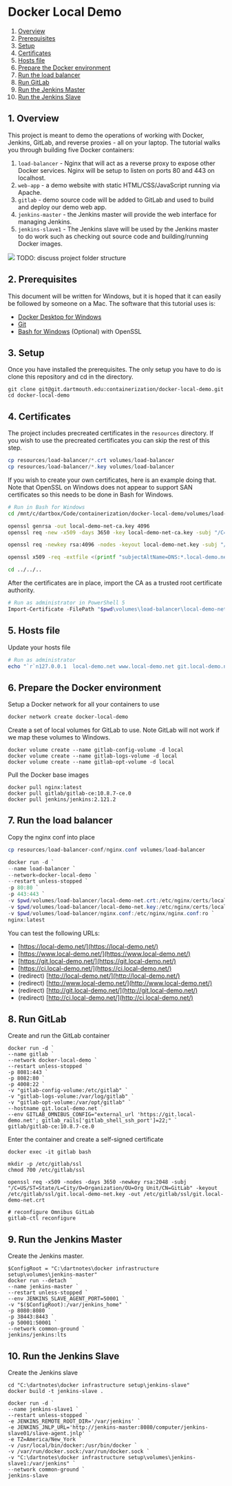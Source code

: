 
# Docker Local Demo

1. [Overview](#1-overview)
1. [Prerequisites](#2-prerequisites)
1. [Setup](#3-setup)
1. [Certificates](#4-certificates)
1. [Hosts file](#5-hosts-file)
1. [Prepare the Docker environment](#6-prepare-the-docker-environment)
1. [Run the load balancer](#7-run-the-load-balancer)
1. [Run GitLab](#8-run-gitlab)
1. [Run the Jenkins Master](#9-run-the-jenkins-master)
1. [Run the Jenkins Slave](#10-run-the-jenkins-slave)


## 1. Overview

This project is meant to demo the operations of working with Docker, Jenkins, GitLab, and reverse proxies - all on your laptop. The tutorial walks you through building five Docker containers:
1. `load-balancer` - Nginx that will act as a reverse proxy to expose other Docker services. Nginx will be setup to listen on ports 80 and 443 on localhost.
1. `web-app` - a demo website with static HTML/CSS/JavaScript running via Apache.
1. `gitlab` - demo source code will be added to GitLab and used to build and deploy our demo web app.
1. `jenkins-master` - the Jenkins master will provide the web interface for managing Jenkins.
1. `jenkins-slave1` - The Jenkins slave will be used by the Jenkins master to do work such as checking out source code and building/running Docker images.

![](resources/docs/diagram.png)
TODO: discuss project folder structure


## 2. Prerequisites

This document will be written for Windows, but it is hoped that it can easily be followed by someone on a Mac. The software that this tutorial uses is:
 - [Docker Desktop for Windows](https://store.docker.com/editions/community/docker-ce-desktop-windows)
 - [Git](https://git-scm.com/downloads)
 - [Bash for Windows](https://docs.microsoft.com/en-us/windows/wsl/install-win10) (Optional) with OpenSSL


## 3. Setup

Once you have installed the prerequisites. The only setup you have to do is clone this repository and cd in the directory.

```
git clone git@git.dartmouth.edu:containerization/docker-local-demo.git
cd docker-local-demo
```

## 4. Certificates

The project includes precreated certificates in the `resources` directory. If you wish to use the precreated certificates you can skip the rest of this step.

```powershell
cp resources/load-balancer/*.crt volumes/load-balancer
cp resources/load-balancer/*.key volumes/load-balancer
```

If you wish to create your own certificates, here is an example doing that. Note that OpenSSL on Windows does not appear to support SAN certificates so this needs to be done in Bash for Windows.

```bash
# Run in Bash for Windows
cd /mnt/c/dartbox/Code/containerization/docker-local-demo/volumes/load-balancer

openssl genrsa -out local-demo-net-ca.key 4096
openssl req -new -x509 -days 3650 -key local-demo-net-ca.key -subj "/C=US/ST=State/L=City/O=Organization/OU=Org Unit/CN=Localhost Root CA" -out local-demo-net-ca.crt

openssl req -newkey rsa:4096 -nodes -keyout local-demo-net.key -subj "/C=US/ST=State/L=City/O=Organization/OU=Org Unit/CN=*.local-demo.net" -out local-demo-net.csr

openssl x509 -req -extfile <(printf "subjectAltName=DNS:*.local-demo.net,DNS:local-demo.net,DNS:localhost") -days 3650 -in local-demo-net.csr -CA local-demo-net-ca.crt -CAkey local-demo-net-ca.key -CAcreateserial -out  local-demo-net.crt

cd ../../..
```

After the certificates are in place, import the CA as a trusted root certificate authority.

```powershell
# Run as administrator in PowerShell 5
Import-Certificate -FilePath "$pwd\volumes\load-balancer\local-demo-net-ca.crt" -CertStoreLocation "cert:\CurrentUser\Root"
```

## 5. Hosts file

Update your hosts file

```powershell
# Run as administrator
echo "`r`n127.0.0.1  local-demo.net www.local-demo.net git.local-demo.net ci.local-demo.net" >> C:\Windows\System32\drivers\etc\hosts
```

## 6. Prepare the Docker environment

Setup a Docker network for all your containers to use

```powershell
docker network create docker-local-demo
```

Create a set of local volumes for GitLab to use. Note GitLab will not work if we map these volumes to Windows.

```
docker volume create --name gitlab-config-volume -d local
docker volume create --name gitlab-logs-volume -d local
docker volume create --name gitlab-opt-volume -d local
```

Pull the Docker base images
```
docker pull nginx:latest
docker pull gitlab/gitlab-ce:10.8.7-ce.0
docker pull jenkins/jenkins:2.121.2
```


## 7. Run the load balancer


Copy the nginx conf into place

```powershell
cp resources/load-balancer-conf/nginx.conf volumes/load-balancer
```

```powershell
docker run -d `
--name load-balancer `
--network=docker-local-demo `
--restart unless-stopped `
-p 80:80 `
-p 443:443 `
-v $pwd/volumes/load-balancer/local-demo-net.crt:/etc/nginx/certs/local-demo-net.crt:ro `
-v $pwd/volumes/load-balancer/local-demo-net.key:/etc/nginx/certs/local-demo-net.key:ro `
-v $pwd/volumes/load-balancer/nginx.conf:/etc/nginx/nginx.conf:ro `
nginx:latest
```

You can test the following URLs:
 - [https://local-demo.net/](https://local-demo.net/)
 - [https://www.local-demo.net/](https://www.local-demo.net/)
 - [https://git.local-demo.net/](https://git.local-demo.net/)
 - [https://ci.local-demo.net/](https://ci.local-demo.net/)
 - (redirect) [http://local-demo.net/](http://local-demo.net/)
 - (redirect) [http://www.local-demo.net/](http://www.local-demo.net/)
 - (redirect) [http://git.local-demo.net/](http://git.local-demo.net/)
 - (redirect) [http://ci.local-demo.net/](http://ci.local-demo.net/)


## 8. Run GitLab

Create and run the GitLab container

```
docker run -d `
--name gitlab `
--network docker-local-demo `
--restart unless-stopped `
-p 8081:443 `
-p 8082:80 `
-p 4008:22 `
-v "gitlab-config-volume:/etc/gitlab" `
-v "gitlab-logs-volume:/var/log/gitlab" `
-v "gitlab-opt-volume:/var/opt/gitlab" `
--hostname git.local-demo.net `
--env GITLAB_OMNIBUS_CONFIG="external_url 'https://git.local-demo.net'; gitlab_rails['gitlab_shell_ssh_port']=22;" `
gitlab/gitlab-ce:10.8.7-ce.0
```

Enter the container and create a self-signed certificate

```
docker exec -it gitlab bash

mkdir -p /etc/gitlab/ssl
chmod 700 /etc/gitlab/ssl

openssl req -x509 -nodes -days 3650 -newkey rsa:2048 -subj "/C=US/ST=State/L=City/O=Organization/OU=Org Unit/CN=GitLab" -keyout /etc/gitlab/ssl/git.local-demo-net.key -out /etc/gitlab/ssl/git.local-demo-net.crt

# reconfigure Omnibus GitLab
gitlab-ctl reconfigure
```

## 9. Run the Jenkins Master

Create the Jenkins master.

```
$ConfigRoot = "C:\dartnotes\docker infrastructure setup\volumes\jenkins-master"
docker run --detach `
--name jenkins-master `
--restart unless-stopped `
--env JENKINS_SLAVE_AGENT_PORT=50001 `
-v "$($ConfigRoot):/var/jenkins_home" `
-p 8080:8080 `
-p 38443:8443 `
-p 50001:50001 `
--network common-ground `
jenkins/jenkins:lts
```


## 10. Run the Jenkins Slave

Create the Jenkins slave

```
cd "C:\dartnotes\docker infrastructure setup\jenkins-slave"
docker build -t jenkins-slave .

docker run -d `
--name jenkins-slave1 `
--restart unless-stopped `
-e JENKINS_REMOTE_ROOT_DIR='/var/jenkins' `
-e JENKINS_JNLP_URL='http://jenkins-master:8080/computer/jenkins-slave01/slave-agent.jnlp' `
-e TZ=America/New_York `
-v /usr/local/bin/docker:/usr/bin/docker `
-v /var/run/docker.sock:/var/run/docker.sock `
-v "C:\dartnotes\docker infrastructure setup\volumes\jenkins-slave1:/var/jenkins" `
--network common-ground `
jenkins-slave
```



